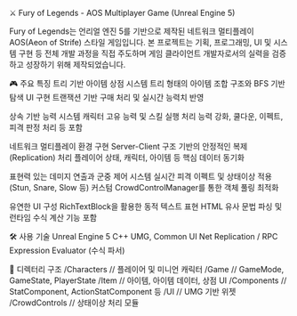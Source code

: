 ⚔️ Fury of Legends - AOS Multiplayer Game (Unreal Engine 5)

Fury of Legends는 언리얼 엔진 5를 기반으로 제작된 네트워크 멀티플레이 AOS(Aeon of Strife) 스타일 게임입니다. 본 프로젝트는 기획, 프로그래밍, UI 및 시스템 구현 등 전체 개발 과정을 직접 주도하며 게임 클라이언트 개발자로서의 실력을 검증하고 성장하기 위해 제작되었습니다.

🎮 주요 특징
트리 기반 아이템 상점 시스템
트리 형태의 아이템 조합 구조와 BFS 기반 탐색 UI 구현
트랜잭션 기반 구매 처리 및 실시간 능력치 반영

상속 기반 능력 시스템
캐릭터 고유 능력 및 스킬 실행 처리
능력 강화, 쿨다운, 이펙트, 피격 판정 처리 등 포함

네트워크 멀티플레이 환경 구현
Server-Client 구조 기반의 안정적인 복제(Replication) 처리
플레이어 상태, 캐릭터, 아이템 등 핵심 데이터 동기화

표현력 있는 데미지 연출과 군중 제어 시스템
실시간 피격 이펙트 및 상태이상 적용 (Stun, Snare, Slow 등)
커스텀 CrowdControlManager를 통한 객체 풀링 최적화

유연한 UI 구성
RichTextBlock을 활용한 동적 텍스트 표현
HTML 유사 문법 파싱 및 런타임 수식 계산 기능 포함

🛠️ 사용 기술
Unreal Engine 5
C++
UMG, Common UI
Net Replication / RPC
Expression Evaluator (수식 파서)

📁 디렉터리 구조
/Characters       // 플레이어 및 미니언 캐릭터
/Game             // GameMode, GameState, PlayerState
/Item             // 아이템, 아이템 데이터, 상점 UI
/Components       // StatComponent, ActionStatComponent 등
/UI               // UMG 기반 위젯
/CrowdControls    // 상태이상 처리 모듈
